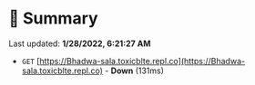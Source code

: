 # 📖 Summary
Last updated: **1/28/2022, 6:21:27 AM**

- `GET` [https://Bhadwa-sala.toxicblte.repl.co](https://Bhadwa-sala.toxicblte.repl.co) - **Down** (131ms)
